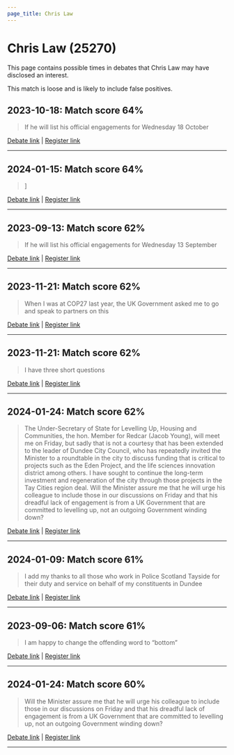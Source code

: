 ```yaml
---
page_title: Chris Law
---
```


# Chris Law  (25270)

This page contains possible times in debates that Chris Law may have disclosed an interest.

This match is loose and is likely to include false positives. 



## 2023-10-18: Match score 64%

>If he will list his official engagements for Wednesday 18 October

[Debate link](https://www.theyworkforyou.com/debates/?id=2023-10-18a.312.5) | [Register link](https://www.theyworkforyou.com/mp/25270/register)


---



## 2024-01-15: Match score 64%

>]

[Debate link](https://www.theyworkforyou.com/debates/?id=2024-01-15b.602.5) | [Register link](https://www.theyworkforyou.com/mp/25270/register)


---



## 2023-09-13: Match score 62%

>If he will list his official engagements for Wednesday 13 September

[Debate link](https://www.theyworkforyou.com/debates/?id=2023-09-13b.899.8) | [Register link](https://www.theyworkforyou.com/mp/25270/register)


---



## 2023-11-21: Match score 62%

>When I was at COP27 last year, the UK  Government asked me to go and speak to partners on this

[Debate link](https://www.theyworkforyou.com/debates/?id=2023-11-21a.204.2) | [Register link](https://www.theyworkforyou.com/mp/25270/register)


---



## 2023-11-21: Match score 62%

>I have three short questions

[Debate link](https://www.theyworkforyou.com/debates/?id=2023-11-21a.204.2) | [Register link](https://www.theyworkforyou.com/mp/25270/register)


---



## 2024-01-24: Match score 62%

>The Under-Secretary of State for Levelling Up, Housing and Communities, the hon. Member for Redcar (Jacob Young), will meet me on Friday, but sadly that is not a courtesy that has been extended to the leader of Dundee City Council, who has repeatedly invited the Minister to a roundtable in the city to discuss funding that is critical to projects such as the Eden Project, and the life sciences innovation district among others. I have sought to continue the long-term investment and regeneration of the city through those projects in the Tay Cities region deal. Will the Minister assure me that he will urge his colleague to include those in our discussions on Friday and that his dreadful lack of engagement is from a UK Government that are committed to levelling up, not an outgoing Government winding down?

[Debate link](https://www.theyworkforyou.com/debates/?id=2024-01-24b.281.5) | [Register link](https://www.theyworkforyou.com/mp/25270/register)


---



## 2024-01-09: Match score 61%

>I add my thanks to all those who work in Police Scotland Tayside for their duty and service on behalf of my constituents in Dundee

[Debate link](https://www.theyworkforyou.com/debates/?id=2024-01-09b.152.3) | [Register link](https://www.theyworkforyou.com/mp/25270/register)


---



## 2023-09-06: Match score 61%

>I am happy to change the offending word to “bottom”

[Debate link](https://www.theyworkforyou.com/debates/?id=2023-09-06c.428.4) | [Register link](https://www.theyworkforyou.com/mp/25270/register)


---



## 2024-01-24: Match score 60%

>Will the Minister assure me that he will urge his colleague to include those in our discussions on Friday and that his dreadful lack of engagement is from a UK Government that are committed to levelling up, not an outgoing Government winding down?

[Debate link](https://www.theyworkforyou.com/debates/?id=2024-01-24b.281.5) | [Register link](https://www.theyworkforyou.com/mp/25270/register)


---

